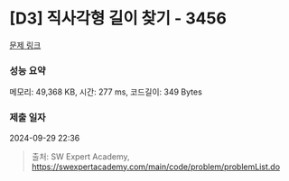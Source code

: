 # [D3] 직사각형 길이 찾기 - 3456 

[문제 링크](https://swexpertacademy.com/main/code/problem/problemDetail.do?contestProbId=AWFPmsqqALwDFAV0) 

### 성능 요약

메모리: 49,368 KB, 시간: 277 ms, 코드길이: 349 Bytes

### 제출 일자

2024-09-29 22:36



> 출처: SW Expert Academy, https://swexpertacademy.com/main/code/problem/problemList.do
